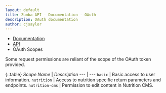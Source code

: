 ```yaml
---
layout: default
title: Zumba API - Documentation - OAuth
description: OAuth documentation
author: cjsaylor
---
```


<ul class="breadcrumb">
	<li><a href="{{site_url}}/docs">Documentation</a></li>
	<li><a href="{{site_url}}/docs/api">API</a></li>
	<li class="active">OAuth Scopes</li>
</ul>

Some request permissions are reliant of the scope of the OAuth token provided.

{:.table}
*Scope Name* | *Description*
--- | ---
`basic` | Basic access to user information.
`nutrition` | Access to nutrition specific return parameters and endpoints.
`nutrition-cms` | Permission to edit content in Nutrition CMS.

